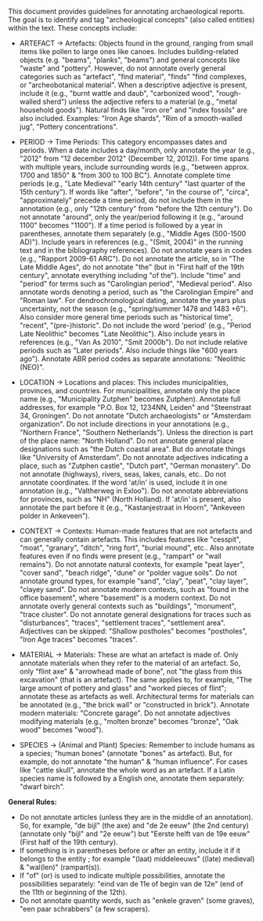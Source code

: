 This document provides guidelines for annotating archaeological reports. The goal is to identify and tag "archeological concepts" (also called entities) within the text. These concepts include:

- ARTEFACT -> Artefacts: Objects found in the ground, ranging from small items like pollen to large ones like canoes. Includes building-related objects (e.g. "beams", "planks", "beams") and general concepts like "waste" and "pottery". However, do not annotate overly general categories such as "artefact",  "find material", "finds" "find complexes, or "archeobotanical material". When a descriptive adjective is present, include it (e.g., "burnt wattle and daub", "carbonized wood", "rough-walled sherd") unless the adjective refers to a material (e.g., "metal household goods"). Natural finds like "iron ore" and "index fossils" are also included. Examples: "Iron Age shards", "Rim of a smooth-walled jug", "Pottery concentrations".

- PERIOD -> Time Periods: This category encompasses dates and periods. When a date includes a day/month, only annotate the year (e.g., "2012" from "12 december 2012" (December 12, 2012)). For time spans with multiple years, include surrounding words (e.g., "between approx. 1700 and 1850" & "from 300 to 100 BC"). Annotate complete time periods (e.g., "Late Medieval" "early 14th century" "last quarter of the 15th century"). If words like "after", "before", "in the course of", "circa", "approximately" precede a time period, do not include them in the annotation (e.g., only "12th century" from "before the 12th century"). Do not annotate "around", only the year/period following it (e.g., "around 1100" becomes "1100"). If a time period is followed by a year in parentheses, annotate them separately (e.g., "Middle Ages (500-1500 AD)"). Include years in references (e.g., "(Smit, 2004)" in the running text and in the bibliography references). Do not annotate years in codes (e.g., "Rapport 2009-61 ARC"). Do not annotate the article, so in "The Late Middle Ages", do not annotate "the" (but in "First half of the 19th century", annotate everything including "of the"). Include "time" and "period" for terms such as "Carolingian period", "Medieval period". Also annotate words denoting a period, such as "the Carolingian Empire" and "Roman law". For dendrochronological dating, annotate the years plus uncertainty, not the season (e.g., "spring/summer 1478 and 1483 +6"). Also consider more general time periods such as "historical time", "recent", "(pre-)historic". Do not include the word 'period' (e.g., "Period Late Neolithic" becomes "Late Neolithic"). Also include years in references (e.g., "Van As 2010", "Smit 2000b"). Do not include relative periods such as "Later periods". Also include things like "600 years ago"). Annotate ABR period codes as separate annotations: "Neolithic (NEO)".

- LOCATION -> Locations and places: This includes municipalities, provinces, and countries. For municipalities, annotate only the place name (e.g., "Municipality Zutphen" becomes Zutphen). Annotate full addresses, for example "P.O. Box 12, 1234NN, Leiden" and "Steenstraat 34, Groningen". Do not annotate "Dutch archaeologists" or "Amsterdam organization". Do not include directions in your annotations (e.g., "Northern France", "Southern Netherlands"). Unless the direction is part of the place name: "North Holland". Do not annotate general place designations such as "the Dutch coastal area". But do annotate things like "University of Amsterdam". Do not annotate adjectives indicating a place, such as "Zutphen castle", "Dutch part", "German monastery". Do not annotate (highways), rivers, seas, lakes, canals, etc.. Do not annotate coordinates. If the word 'at/in' is used, include it in one annotation (e.g., "Valtherweg in Exloo"). Do not annotate abbreviations for provinces, such as "NH" (North Holland). If 'at/in' is present, also annotate the part before it (e.g., "Kastanjestraat in Hoorn", "Ankeveen polder in Ankeveen").

- CONTEXT -> Contexts: Human-made features that are not artefacts and can generally contain artefacts. This includes features like "cesspit", "moat", "granary", "ditch", "ring fort", "burial mound", etc.. Also annotate features even if no finds were present (e.g., "rampart" or "wall remains"). Do not annotate natural contexts, for example "peat layer", "cover sand", "beach ridge", "dune" or "polder vague soils". Do not annotate ground types, for example "sand", "clay", "peat", "clay layer", "clayey sand". Do not annotate modern contexts, such as "found in the office basement", where "basement" is a modern context. Do not annotate overly general contexts such as "buildings", "monument", "trace cluster". Do not annotate general designations for traces such as "disturbances", "traces", "settlement traces", "settlement area". Adjectives can be skipped: "Shallow postholes" becomes "postholes", "Iron Age traces" becomes "traces".

- MATERIAL -> Materials: These are what an artefact is made of. Only annotate materials when they refer to the material of an artefact. So, only "flint axe" & "arrowhead made of bone", not "the glass from this excavation" (that is an artefact). The same applies to, for example, "The large amount of pottery and glass" and "worked pieces of flint"; annotate these as artefacts as well. Architectural terms for materials can be annotated (e.g., "the brick wall" or "constructed in brick"). Annotate modern materials: "Concrete garage". Do not annotate adjectives modifying materials (e.g., "molten bronze" becomes "bronze", "Oak wood" becomes "wood").

- SPECIES -> (Animal and Plant) Species: Remember to include humans as a species; "human bones" (annotate "bones" as artefact). But, for example, do not annotate "the human" & "human influence". For cases like "cattle skull", annotate the whole word as an artefact. If a Latin species name is followed by a English one, annotate them separately: "dwarf birch".

**General Rules:**

* Do not annotate articles (unless they are in the middle of an annotation). So, for example, "de bijl" (the axe) and "de 2e eeuw" (the 2nd century) (annotate only "bijl" and "2e eeuw") but "Eerste helft van de 19e eeuw" (First half of the 19th century).
* If something is in parentheses before or after an entity, include it if it belongs to the entity ; for example "(laat) middeleeuws" ((late) medieval) & "wal(len)" (rampart(s)).
* If "of" (or) is used to indicate multiple possibilities, annotate the possibilities separately: "eind van de 11e of begin van de 12e" (end of the 11th or beginning of the 12th).
* Do not annotate quantity words, such as "enkele graven" (some graves), "een paar schrabbers" (a few scrapers).


